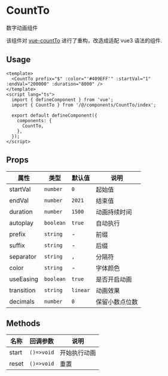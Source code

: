 # CountTo

数字动画组件

该组件对 [vue-countTo](https://github.com/PanJiaChen/vue-countTo) 进行了重构，改造成适配 vue3 语法的组件. 

## Usage

```vue
<template>
  <CountTo prefix="$" :color="'#409EFF'" :startVal="1" :endVal="200000" :duration="8000" />
</template>
<script lang="ts">
  import { defineComponent } from 'vue';
  import { CountTo } from '/@/components/CountTo/index';

  export default defineComponent({
    components: {
      CountTo,
    },
  });
</script>
```

## Props

| 属性       | 类型      | 默认值   | 说明           |
| ---------- | --------- | -------- | -------------- |
| startVal   | `number`  | `0`      | 起始值         |
| endVal     | `number`  | `2021`   | 结束值         |
| duration   | `number`  | `1500`   | 动画持续时间   |
| autoplay   | `boolean` | `true`   | 自动执行       |
| prefix     | `string`  | -        | 前缀           |
| suffix     | `string`  | -        | 后缀           |
| separator  | `string`  | `,`      | 分隔符         |
| color      | `string`  | -        | 字体颜色       |
| useEasing  | `boolean` | `true`   | 是否开启动画   |
| transition | `string`  | `linear` | 动画效果       |
| decimals   | `number`  | `0`      | 保留小数点位数 |

## Methods

| 名称  | 回调参数   | 说明         |
| ----- | ---------- | ------------ |
| start | `()=>void` | 开始执行动画 |
| reset | `()=>void` | 重置         |
